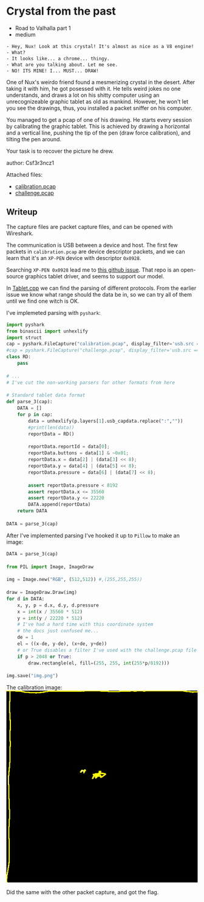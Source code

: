 # Crystal from the past

- Road to Valhalla part 1 
- medium

```
- Hey, Nux! Look at this crystal! It's almost as nice as a V8 engine!
- What?
- It looks like... a chrome... thingy.
- What are you talking about. Let me see.
- NO! ITS MINE! I... MUST... DRAW!
```

One of Nux's weirdo friend found a mesmerizing crystal in the desert. After taking it with him, he got posessed with it. He tells weird jokes no one understands, and draws a lot on his shitty computer using an unrecognizeable graphic tablet as old as mankind. However, he won't let you see the drawings, thus, you installed a packet sniffer on his computer.

You managed to get a pcap of one of his drawing. He starts every session by calibrating the graphic tablet. This is achieved by drawing a horizontal and a vertical line, pushing the tip of the pen (draw force calibration), and tilting the pen around.

Your task is to recover the picture he drew.

author: Csf3r3ncz1

Attached files:
- [calibration.pcap](calibration.pcap)
- [challenge.pcap](challenge.pcap)

## Writeup

The capture files are packet capture files, and can be opened with Wireshark.

The communication is USB between a device and host. The first few packets in `calibration.pcap` are device descriptor packets, and we can learn that it's an `XP-PEN` device with descriptor `0x0928`. 

Searching `XP-PEN 0x0928` lead me to [this github issue](https://github.com/hawku/TabletDriver/issues/894). That repo is an open-source graphics tablet driver, and seems to support our model.

In [Tablet.cpp](https://github.com/hawku/TabletDriver/blob/master/TabletDriverService/Tablet.cpp) we can find the parsing of different protocols. From the earlier issue we know what range should the data be in, so we can try all of them until we find one witch is OK.

I've implemeted parsing with `pyshark`:
```python
import pyshark
from binascii import unhexlify
import struct
cap = pyshark.FileCapture("calibration.pcap", display_filter='usb.src == "3.2.3"')
#cap = pyshark.FileCapture("challenge.pcap", display_filter='usb.src == "3.2.3"')
class RD:
    pass

# ...
# I've cut the non-working parsers for other formats from here

# Standard tablet data format
def parse_3(cap):
    DATA = []
    for p in cap:
        data = unhexlify(p.layers[1].usb_capdata.replace(":",""))
        #print(len(data))
        reportData = RD()
        
        reportData.reportId = data[0];
        reportData.buttons = data[1] & ~0x01;
        reportData.x = data[2] | (data[3] << 8);
        reportData.y = data[4] | (data[5] << 8);
        reportData.pressure = data[6] | (data[7] << 8);

        assert reportData.pressure < 8192
        assert reportData.x <= 35560
        assert reportData.y <= 22220
        DATA.append(reportData)
    return DATA

DATA = parse_3(cap)
```

After I've implemented parsing I've hooked it up to `Pillow` to make an image:
```python
DATA = parse_3(cap)

from PIL import Image, ImageDraw

img = Image.new("RGB", (512,512)) #,(255,255,255))

draw = ImageDraw.Draw(img)
for d in DATA:
    x, y, p = d.x, d.y, d.pressure
    x = int(x / 35560 * 512)
    y = int(y / 22220 * 512)
    # I've had a hard time with this coordinate system
    # the docs just confused me...
    de = 1
    el = ((x-de, y-de), (x+de, y+de))
    # or True disables a filter I've used with the challenge.pcap file
    if p > 2048 or True:
        draw.rectangle(el, fill=(255, 255, int(255*p/8192)))

img.save("img.png")
```

The calibration image:
![img.png](img.png)

Did the same with the other packet capture, and got the flag.